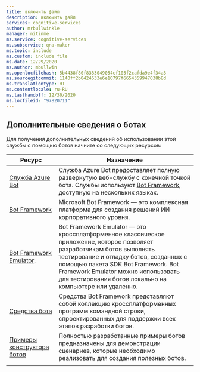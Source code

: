 ```yaml
---
title: включить файл
description: включить файл
services: cognitive-services
author: mrbullwinkle
manager: nitinme
ms.service: cognitive-services
ms.subservice: qna-maker
ms.topic: include
ms.custom: include file
ms.date: 12/29/2020
ms.author: mbullwin
ms.openlocfilehash: 5b4438f80f8383049054cf105f2cafda9e4f34a3
ms.sourcegitcommit: 1140ff2b0424633e6e10797f6654359947038b8d
ms.translationtype: HT
ms.contentlocale: ru-RU
ms.lasthandoff: 12/30/2020
ms.locfileid: "97820711"
---
```

## <a name="more-information-about-bots"></a>Дополнительные сведения о ботах

Для получения дополнительных сведений об использовании этой службы с помощью ботов начните со следующих ресурсов:

|Ресурс|Назначение|
|--|--|
|[Служба Azure Bot](https://dev.botframework.com/)|Служба Azure Bot предоставляет полную развернутую веб-службу с конечной точкой бота. Службы используют [Bot Framework](https://github.com/Microsoft/botframework), доступную на нескольких языках.|
|[Bot Framework](https://github.com/Microsoft/botframework)|Microsoft Bot Framework — это комплексная платформа для создания решений ИИ корпоративного уровня.|
|[Bot Framework Emulator](https://github.com/Microsoft/botframework#Bot-Framework-Emulator).|Bot Framework Emulator — это кроссплатформенное классическое приложение, которое позволяет разработчикам ботов выполнять тестирование и отладку ботов, созданных с помощью пакета SDK Bot Framework. Bot Framework Emulator можно использовать для тестирования ботов локально на компьютере или удаленно.|
|[Средства бота](https://github.com/Microsoft/botbuilder-tools)|Средства Bot Framework представляют собой коллекцию кроссплатформенных программ командной строки, спроектированных для поддержки всех этапов разработки ботов. |
|[Примеры конструктора ботов](https://github.com/Microsoft/BotBuilder-Samples)|Полностью разработанные примеры ботов предназначены для демонстрации сценариев, которые необходимо реализовать для создания полезных ботов.|
|||
